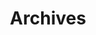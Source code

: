 ---
title: Archives
layout: archives
slug: archives
menu:
    main:
        weight: -70
        params: 
            icon: archives
---
